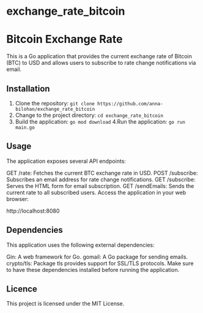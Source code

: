 # exchange_rate_bitcoin


# Bitcoin Exchange Rate

This is a Go application that provides the current exchange rate of Bitcoin (BTC) to USD and allows users to subscribe to rate change notifications via email.

## Installation

1. Clone the repository:
```git clone https://github.com/anna-bilohan/exchange_rate_bitcoin```
2. Change to the project directory:
 ```cd exchange_rate_bitcoin```
3. Build the application:
```go mod download```
4.Run the application:
```go run main.go```

## Usage
The application exposes several API endpoints:

GET /rate: Fetches the current BTC exchange rate in USD.
POST /subscribe: Subscribes an email address for rate change notifications.
GET /subscribe: Serves the HTML form for email subscription.
GET /sendEmails: Sends the current rate to all subscribed users.
Access the application in your web browser:

http://localhost:8080

## Dependencies
This application uses the following external dependencies:

Gin: A web framework for Go.
gomail: A Go package for sending emails.
crypto/tls: Package tls provides support for SSL/TLS protocols.
Make sure to have these dependencies installed before running the application.

## Licence
This project is licensed under the MIT License.
